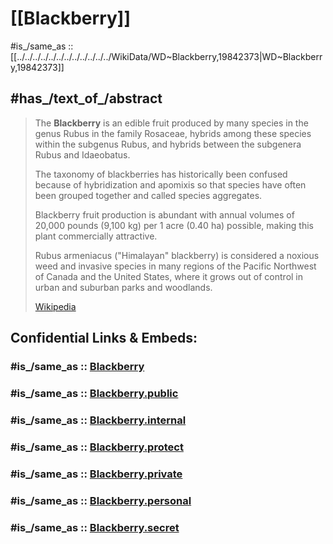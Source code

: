 ﻿---
aliases:
- Blackberry
- Blackberries
- Brombeere
- Brombeeren
color: '[[_Standards/WikiData/WD~dark_purple,19571398]]'
Commons_category: Blackberries
Commons_gallery: Blackberry
described_by_source:
- '[[_Standards/WikiData/WD~Encyclopædia_Britannica_11th_edition,867541]]'
- '[[_Standards/WikiData/WD~The_Domestic_Encyclopædia;_Or,_A_Dictionary_Of_Facts,_And_Useful_Knowledge,56441911]]'
food_energy: 43
has_id_wikidata: Q19842373
Iconclass_notation: 25G31(BLACKBERRY-BUSH)
image:
- "http://commons.wikimedia.org/wiki/Special:FilePath/Blackberry%20%28Rubus%20fruticosus%29.jpg"
- "http://commons.wikimedia.org/wiki/Special:FilePath/Ripe%2C%20ripening%2C%20and%20green%20blackberries.jpg"
natural_product_of_taxon: '[[_Standards/WikiData/WD~Rubus_subg._Rubus,13180]]'
PLU_code: 4239
subclass_of:
- '[[_Standards/WikiData/WD~polydrupe,163233]]'
- '[[_Standards/WikiData/WD~fruit,3314483]]'
- '[[_Standards/WikiData/WD~berry,16128920]]'
UNII: 8A6OMU3I8L
USDA_NDB_number:
- 09043
- 09042
- 09048
- 09046
---

# [[Blackberry]] 

#is_/same_as :: [[../../../../../../../../../../../../WikiData/WD~Blackberry,19842373|WD~Blackberry,19842373]] 

## #has_/text_of_/abstract 

> The **Blackberry** is an edible fruit produced by many species in the genus Rubus 
> in the family Rosaceae, hybrids among these species within the subgenus Rubus, 
> and hybrids between the subgenera Rubus and Idaeobatus. 
> 
> The taxonomy of blackberries has historically been confused because of hybridization and 
> apomixis so that species have often been grouped together and called species aggregates.
>
> Blackberry fruit production is abundant 
> with annual volumes of 20,000 pounds (9,100 kg) per 1 acre (0.40 ha) possible, 
> making this plant commercially attractive.
>
> Rubus armeniacus ("Himalayan" blackberry) is considered a noxious weed 
> and invasive species in many regions of the Pacific Northwest of Canada and the United States, 
> where it grows out of control in urban and suburban parks and woodlands.
>
> [Wikipedia](https://en.wikipedia.org/wiki/Blackberry) 


## Confidential Links & Embeds: 

### #is_/same_as :: [Blackberry](/_Standards/bio/bio~Domain/Eukaryotes/Plants/Land_Plant/Seed_Plant/Flowering_Plant/Eudicots/Core_Eudicots/Rosids/Rosales/Rosaceae/Blackberry.md) 

### #is_/same_as :: [Blackberry.public](/_public/bio/bio~Domain/Eukaryotes/Plants/Land_Plant/Seed_Plant/Flowering_Plant/Eudicots/Core_Eudicots/Rosids/Rosales/Rosaceae/Blackberry.public.md) 

### #is_/same_as :: [Blackberry.internal](/_internal/bio/bio~Domain/Eukaryotes/Plants/Land_Plant/Seed_Plant/Flowering_Plant/Eudicots/Core_Eudicots/Rosids/Rosales/Rosaceae/Blackberry.internal.md) 

### #is_/same_as :: [Blackberry.protect](/_protect/bio/bio~Domain/Eukaryotes/Plants/Land_Plant/Seed_Plant/Flowering_Plant/Eudicots/Core_Eudicots/Rosids/Rosales/Rosaceae/Blackberry.protect.md) 

### #is_/same_as :: [Blackberry.private](/_private/bio/bio~Domain/Eukaryotes/Plants/Land_Plant/Seed_Plant/Flowering_Plant/Eudicots/Core_Eudicots/Rosids/Rosales/Rosaceae/Blackberry.private.md) 

### #is_/same_as :: [Blackberry.personal](/_personal/bio/bio~Domain/Eukaryotes/Plants/Land_Plant/Seed_Plant/Flowering_Plant/Eudicots/Core_Eudicots/Rosids/Rosales/Rosaceae/Blackberry.personal.md) 

### #is_/same_as :: [Blackberry.secret](/_secret/bio/bio~Domain/Eukaryotes/Plants/Land_Plant/Seed_Plant/Flowering_Plant/Eudicots/Core_Eudicots/Rosids/Rosales/Rosaceae/Blackberry.secret.md)

